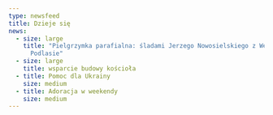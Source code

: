 ```yaml
---
type: newsfeed
title: Dzieje się
news:
  - size: large
    title: "Pielgrzymka parafialna: śladami Jerzego Nowosielskiego z Wesołej na
      Podlasie"
  - size: large
    title: wsparcie budowy kościoła
  - title: Pomoc dla Ukrainy
    size: medium
  - title: Adoracja w weekendy
    size: medium
---
```

